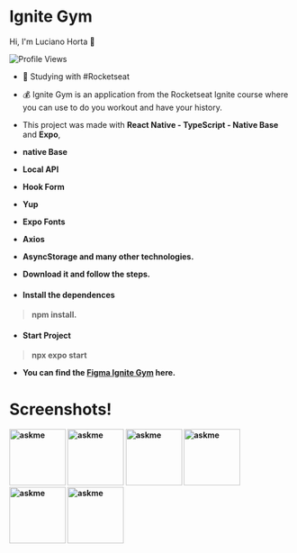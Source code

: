 <h1 align="left">
  Ignite Gym
</h1>
<p align="left"> Hi, I'm Luciano Horta 🖖 </p>
<p> <img src="https://komarev.com/ghpvc/?username=auadmendes&color=yellow" alt="Profile Views" /> </p>

- 🚀 Studying with #Rocketseat
- 💰 Ignite Gym is an application from the Rocketseat Ignite course where you can use to do you workout and have your history.

- This project was made with <b>React Native - TypeScript - Native Base</b> and <b>Expo</b>,
- <b>native Base<b>
- <b>Local API<b>
- <b>Hook Form<b>
- <b>Yup<b>
- <b>Expo Fonts<b>
- <b>Axios<b>
- <b>AsyncStorage<b> and many other technologies.
- Download it and follow the steps.

- <h4> Install the dependences </h4>

> npm install.

- <h4> Start Project </h4>

> npx expo start

- You can find the <a href="https://www.figma.com/file/hqMCAjXyhnpe1sugaCq0xX/Ignite-Gym-(Community)?type=design&node-id=37-6&mode=design&t=rukmAYSZtpapGtaa-0">Figma Ignite Gym</a> here.


# Screenshots!


<div class="row"> 
 <div class="column">
  <img width="100" alt="askme" src="https://github.com/auadmendes/ignitegym/assets/5294488/6356b913-5fa4-4dea-9a2d-a7cb15d22ca8.PNG">
  <img width="100" alt="askme" src="https://github.com/auadmendes/ignitegym/assets/5294488/25f48e0b-c696-486f-8827-0dc382647c4a.PNG">
  <img width="100" alt="askme" src="https://github.com/auadmendes/ignitegym/assets/5294488/b1fbbf9b-68a5-44c7-88f2-69043b320b40.PNG">
  <img width="100" alt="askme" src="https://github.com/auadmendes/ignitegym/assets/5294488/0b70c3d7-3d0d-4cea-b34d-32760211c0c0.PNG">
  <img width="100" alt="askme" src="https://github.com/auadmendes/ignitegym/assets/5294488/a8514585-4f75-4d49-a66f-b1eef241c416.PNG">
   <img width="100" alt="askme" src="https://github.com/auadmendes/ignitegym/assets/5294488/9639d772-c310-4280-b8ba-9e8a5f5d6c7c.PNG">
  </div>
  <div class="column">
    
 </div>
 </div>
